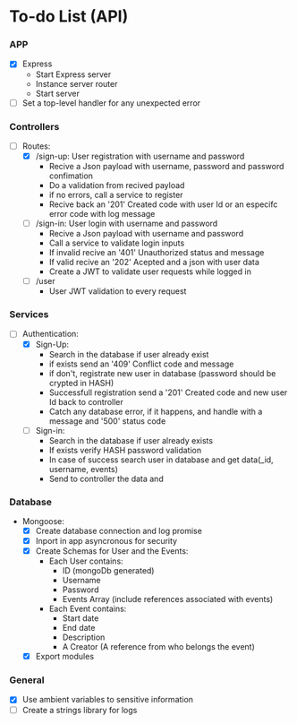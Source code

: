 # To-do List (API)
### APP
- [x] Express
  - Start Express server
  - Instance server router
  - Start server
- [ ] Set a top-level handler for any unexpected error
### Controllers
- [ ] Routes:
  - [x] /sign-up: User registration with username and password
    - Recive a Json payload with username, password and password confimation
    - Do a validation from recived payload
    - if no errors, call a service to register
    - Recive back an '201' Created code with user Id or an especifc error code with log message
  - [ ] /sign-in: User login with username and password
    - Recive a Json payload with username and password
    - Call a service to validate login inputs
    - If invalid recive an '401' Unauthorized status and message 
    - If valid recive an '202' Acepted and a json with user data
    - Create a JWT to validate user requests while logged in
  - [ ] /user
    - User JWT validation to every request
### Services
- [ ] Authentication:
  - [x] Sign-Up:
    - Search in the database if user already exist
    - if exists send an '409' Conflict code and message
    - if don't, registrate new user in database (password should be crypted in HASH)
    - Successfull registration send a '201' Created code and new user Id back to controller
    - Catch any database error, if it happens, and handle with a message and '500' status code
  - [ ] Sign-in:
    - Search in the database if user already exists
    - If exists verify HASH password validation
    - In case of success search user in database and get data(_id, username, events)
    - Send to controller the data and 

### Database
- Mongoose:
  - [x] Create database connection and log promise
  - [x] Inport in app asyncronous for security
  - [x] Create Schemas for User and the Events:
    - Each User contains:
      - ID (mongoDb generated)
      - Username
      - Password
      - Events Array (include references associated with events)
    - Each Event contains:
      - Start date
      - End date
      - Description
      - A Creator (A reference from who belongs the event)
  - [x] Export modules
### General

- [x] Use ambient variables to sensitive information 
- [ ] Create a strings library for logs
